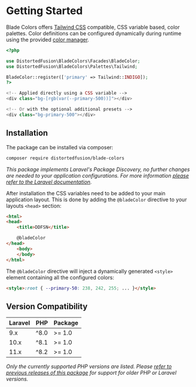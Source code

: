 # Getting Started

Blade Colors offers [Tailwind CSS](https://tailwindcss.com/) compatible, CSS variable based, color palettes. Color definitions can be configured dynamically during runtime using the provided [color manager](/docs/distortedfusion/blade-colors/usage).

```php
<?php

use DistortedFusion\BladeColors\Facades\BladeColor;
use DistortedFusion\BladeColors\Palettes\Tailwind;

BladeColor::register(['primary' => Tailwind::INDIGO]);
?>

<!-- Applied directly using a CSS variable -->
<div class="bg-[rgb(var(--primary-500))]"></div>

<!-- Or with the optional additional presets -->
<div class="bg-primary-500"></div>
```

## Installation

The package can be installed via composer:

```bash
composer require distortedfusion/blade-colors
```

*This package implements Laravel's Package Discovery, no further changes are needed to your application configurations. For more information [please refer to the Laravel documentation](https://laravel.com/docs/packages#package-discovery).*

After installation the CSS variables need to be added to your main application layout. This is done by adding the `@bladeColor` directive to your layouts `<head>` section:

```html
<html>
<head>
    <title>DDFSN</title>

    @bladeColor
</head>
    <body>
    </body>
</html>
```

The `@bladeColor` directive will inject a dynamically generated `<style>` element containing all the configured colors:

```html
<style>:root { --primary-50: 238, 242, 255; ... }</style>
```

## Version Compatibility

| Laravel | PHP            | Package |
| ------- | -------------- | ------- |
| 9.x     | ^8.0           | >= 1.0  |
| 10.x    | ^8.1           | >= 1.0  |
| 11.x    | ^8.2           | >= 1.0  |

*Only the currently supported PHP versions are listed. Please [refer to previous releases of this package](https://github.com/distortedfusion/blade-colors/tags) for support for older PHP or Laravel versions.*
